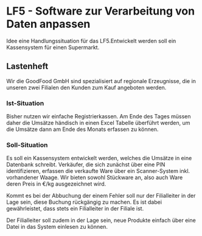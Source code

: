 # LF5 - Software zur Verarbeitung von Daten anpassen

Idee eine Handlungssituation für das LF5.Entwickelt werden soll ein Kassensystem für einen Supermarkt.

## Lastenheft

Wir die GoodFood GmbH sind spezialisiert auf regionale Erzeugnisse, die in unseren zwei Filialen den Kunden zum Kauf angeboten werden.

### Ist-Situation

Bisher nutzen wir einfache Registrierkassen. Am Ende des Tages müssen daher die Umsätze händisch in einen Excel Tabelle überführt werden, um die Umsätze dann am Ende des Monats erfassen zu können.

### Soll-Situation

Es soll ein Kassensystem entwickelt werden, welches die Umsätze in eine Datenbank schreibt. Verkäufer, die sich zunächst über eine PIN identifizieren, erfassen die verkaufte Ware über ein Scanner-System inkl. vorhandener Waage. Wir bieten sowohl Stückware an, also auch Ware deren Preis in €/kg ausgezeichnet wird.

Kommt es bei der Abbuchung der einem Fehler soll nur der Filialleiter in der Lage sein, diese Buchung rückgängig zu machen. Es ist dabei gewährleistet, dass stets ein Filialleiter in der Filiale ist.

Der Filialleiter soll zudem in der Lage sein, neue Produkte einfach über eine Datei in das System einlesen zu können.

